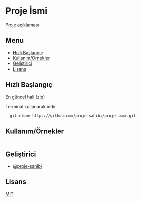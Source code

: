 # Proje İsmi

Proje açıklaması

## Menu

-   [Hızlı Başlangıç](#hızlı-başlangıç)
-   [Kullanım/Örnekler](#Kullanım/Örnekler)
-   [Geliştirici](#geliştirici)
-   [Lisans](#lisans)

## Hızlı Başlangıç

[En güncel hali (zip)](https://github.com/proje-sahibi/proje-ismi/archive/refs/heads/master.zip)

Terminal kullanarak indir

```bash
  git clone https://github.com/proje-sahibi/proje-ismi.git
```

## Kullanım/Örnekler

```javascript

```

## Geliştirici

-   [@proje-sahibi](https://github.com/proje-sahibi)

## Lisans

[MIT](https://choosealicense.com/licenses/mit/)
